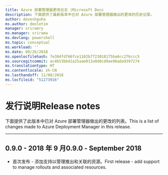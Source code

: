 ```yaml
---
title: Azure 部署管理器更改日志 |Microsoft Docs
description: 下面提供了最新版本中已对 Azure 部署管理器做出的更改的历史记录。
author: deveshguha
ms.author: deoletim
manager: sriramry
ms.manager: srirama
ms.devlang: powershell
ms.topic: conceptual
ms.workload: ''
ms.date: 09/26/2018
ms.openlocfilehash: 7e384fdf66fce1102b7723018175ba6cc276ccc5
ms.sourcegitcommit: ac4b53bb42a25aae013a9d8cd9ae98ada9397274
ms.translationtype: HT
ms.contentlocale: zh-CN
ms.lasthandoff: 11/08/2018
ms.locfileid: "51273916"
---
```

# <a name="release-notes"></a><span data-ttu-id="e0c0f-103">发行说明</span><span class="sxs-lookup"><span data-stu-id="e0c0f-103">Release notes</span></span>

<span data-ttu-id="e0c0f-104">下面提供了此版本中已对 Azure 部署管理器做出的更改的列表。</span><span class="sxs-lookup"><span data-stu-id="e0c0f-104">This is a list of changes made to Azure Deployment Manager in this release.</span></span>

---
## <a name="090---september-2018"></a><span data-ttu-id="e0c0f-105">0.9.0 - 2018 年 9 月</span><span class="sxs-lookup"><span data-stu-id="e0c0f-105">0.9.0 - September 2018</span></span>
* <span data-ttu-id="e0c0f-106">首次发布 - 添加支持以管理推出和关联的资源。</span><span class="sxs-lookup"><span data-stu-id="e0c0f-106">First release - add support to manage rollouts and associated resources.</span></span>